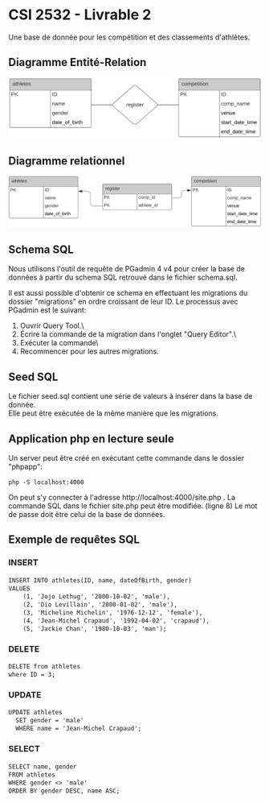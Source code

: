 # CSI 2532 - Livrable 2

Une base de donnée pour les compétition et des classements d'athlètes.
<h2>Diagramme Entité-Relation</h2>

![ER_livrable2](diagrams/ER_livrable2.PNG)

<h2>Diagramme relationnel</h2>

![RM_livrable2](diagrams/RM_livrable2.PNG)



<h2>Schema SQL</h2>

Nous utilisons l'outil de requête de PGadmin 4 v4 pour créer la base de données à partir du schema SQL retrouvé dans le fichier schema.sql.

Il est aussi possible d'obtenir ce schema en effectuant les migrations du dossier "migrations" en ordre croissant de leur ID. Le processus avec PGadmin est le suivant:

1. Ouvrir Query Tool.\
2. Écrire la commande de la migration dans l'onglet "Query Editor".\
3. Exécuter la commande\
4. Recommencer pour les autres migrations.
 


<h2>Seed SQL</h2>

Le fichier seed.sql contient une série de valeurs à insérer dans la base de donnée.\
Elle peut être exécutée de la même manière que les migrations.

<h2>Application php en lecture seule</h2>

Un server peut être créé en exécutant cette commande dans le dossier "phpapp":
```
php -S localhost:4000
```
On peut s'y connecter à l'adresse http://localhost:4000/site.php .
La commande SQL dans le fichier site.php peut être modifiée. (ligne 8)
Le mot de passe doit être celui de la base de données. 

<h2>Exemple de requêtes SQL</h2>

<h3>INSERT</h3>

```
INSERT INTO athletes(ID, name, dateOfBirth, gender)
VALUES 
	(1, 'Jojo Lethug', '2000-10-02', 'male'),
	(2, 'Dio Levillain', '2000-01-02', 'male'),
	(3, 'Micheline Michelin', '1976-12-12', 'female'),
	(4, 'Jean-Michel Crapaud', '1992-04-02', 'crapaud'),
	(5, 'Jackie Chan', '1980-10-03', 'man');
```

<h3>DELETE</h3>

```
DELETE from athletes 
where ID = 3;
```

<h3>UPDATE</h3>

```
UPDATE athletes
  SET gender = 'male'
  WHERE name = 'Jean-Michel Crapaud';
```

<h3>SELECT</h3>

```
SELECT name, gender
FROM athletes
WHERE gender <> 'male'
ORDER BY gender DESC, name ASC;
```